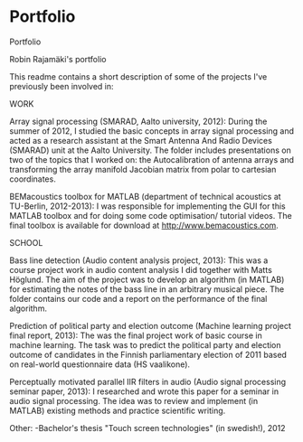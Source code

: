 Portfolio
=========

Portfolio

Robin Rajamäki's portfolio

This readme contains a short description of some of the projects I've previously been involved in:

WORK

Array signal processing (SMARAD, Aalto university, 2012):
During the summer of 2012, I studied the basic concepts in array signal processing and acted as a research assistant at the Smart Antenna And Radio Devices (SMARAD) unit at the Aalto University. The folder includes presentations on two of the topics that I worked on: the Autocalibration of antenna arrays and transforming the array manifold Jacobian matrix from polar to cartesian coordinates. 

BEMacoustics toolbox for MATLAB (department of technical acoustics at TU-Berlin, 2012-2013):
I was responsible for implementing the GUI for this MATLAB toolbox and for doing some code optimisation/ tutorial videos. The final toolbox is available for download at http://www.bemacoustics.com.

SCHOOL

Bass line detection (Audio content analysis project, 2013):
This was a course project work in audio content analysis I did together with Matts Höglund. The aim of the project was to develop an algorithm (in MATLAB) for estimating the notes of the bass line in an arbitrary musical piece. The folder contains our code and a report on the performance of the final algorithm.

Prediction of political party and election outcome (Machine learning project final report, 2013):
The was the final project work of basic course in machine learning. The task was to predict the political party and election outcome of candidates in the Finnish parliamentary election of 2011 based on real-world questionnaire data (HS vaalikone).

Perceptually motivated parallel IIR filters in audio (Audio signal processing seminar paper, 2013):
I researched and wrote this paper for a seminar in audio signal processing. The idea was to review and implement (in MATLAB) existing methods and practice scientific writing.

Other:
-Bachelor's thesis "Touch screen technologies" (in swedish!), 2012
